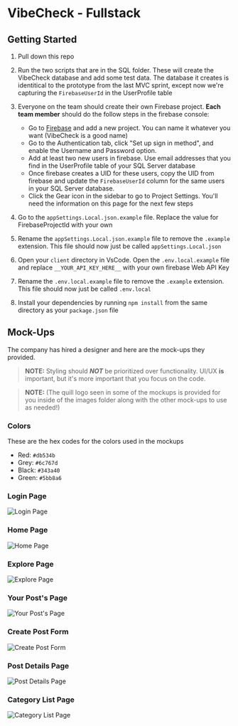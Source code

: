# VibeCheck - Fullstack

## Getting Started

1. Pull down this repo

1. Run the two scripts that are in the SQL folder. These will create the VibeCheck database and add some test data. The database it creates is identitical to the prototype from the last MVC sprint, except now we're capturing the `FirebaseUserId` in the UserProfile table

1. Everyone on the team should create their own Firebase project. **Each team member** should do the follow steps in the firebase console:

   - Go to [Firebase](https://console.firebase.google.com/u/0/) and add a new project. You can name it whatever you want (VibeCheck is a good name)
   - Go to the Authentication tab, click "Set up sign in method", and enable the Username and Password option.
   - Add at least two new users in firebase. Use email addresses that you find in the UserProfile table of your SQL Server database
   - Once firebase creates a UID for these users, copy the UID from firebase and update the `FirebaseUserId` column for the same users in your SQL Server database.
   - Click the Gear icon in the sidebar to go to Project Settings. You'll need the information on this page for the next few steps

1. Go to the `appSettings.Local.json.example` file. Replace the value for FirebaseProjectId with your own

1. Rename the `appSettings.Local.json.example` file to remove the `.example` extension. This file should now just be called `appSettings.Local.json`

1. Open your `client` directory in VsCode. Open the `.env.local.example` file and replace `__YOUR_API_KEY_HERE__` with your own firebase Web API Key

1. Rename the `.env.local.example` file to remove the `.example` extension. This file should now just be called `.env.local`

1. Install your dependencies by running `npm install` from the same directory as your `package.json` file

## Mock-Ups

The company has hired a designer and here are the mock-ups they provided.

> **NOTE:** Styling should **_NOT_** be prioritized over functionality. UI/UX **is** important, but it's more important that you focus on the code.

> **NOTE:** (The quill logo seen in some of the mockups is provided for you inside of the images folder along with the other mock-ups to use as needed!)

### Colors

These are the hex codes for the colors used in the mockups

* Red: `#db534b`
* Grey: `#6c767d`
* Black: `#343a40`
* Green: `#5bb8a6`

### Login Page

![Login Page](Images/VibeCheck-Login.PNG)

### Home Page

![Home Page](Images/VibeCheck_Home.png)

### Explore Page

![Explore Page](Images/VibeCheck_Explore.png)

### Your Post's Page

![Your Post's Page](Images/VibeCheck_MyPosts.png)

### Create Post Form

![Create Post Form](Images/VibeCheck_CreatePost.png)

### Post Details Page

![Post Details Page](Images/VibeCheck-PostDetails.PNG)

### Category List Page

![Category List Page](Images/VibeCheck-Lists.PNG)